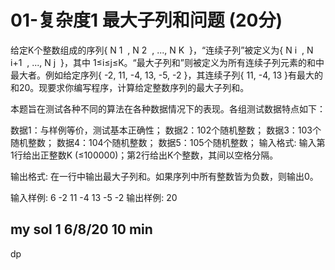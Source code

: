 # 01-复杂度1 最大子列和问题 (20分)

给定K个整数组成的序列{ N
​1
​​ , N
​2
​​ , ..., N
​K
​​  }，“连续子列”被定义为{ N
​i
​​ , N
​i+1
​​ , ..., N
​j
​​  }，其中 1≤i≤j≤K。“最大子列和”则被定义为所有连续子列元素的和中最大者。例如给定序列{ -2, 11, -4, 13, -5, -2 }，其连续子列{ 11, -4, 13 }有最大的和20。现要求你编写程序，计算给定整数序列的最大子列和。

本题旨在测试各种不同的算法在各种数据情况下的表现。各组测试数据特点如下：

数据1：与样例等价，测试基本正确性；
数据2：102个随机整数；
数据3：103个随机整数；
数据4：104个随机整数；
数据5：105个随机整数；
输入格式:
输入第1行给出正整数K (≤100000)；第2行给出K个整数，其间以空格分隔。

输出格式:
在一行中输出最大子列和。如果序列中所有整数皆为负数，则输出0。

输入样例:
6
-2 11 -4 13 -5 -2
输出样例:
20

## my sol 1     6/8/20      10 min

dp